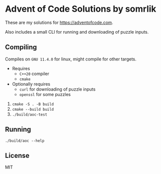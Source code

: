 Advent of Code Solutions by somrlik
===================================

These are my solutions for https://adventofcode.com.

Also includes a small CLI for running and downloading of puzzle inputs.

Compiling
---------

Compiles on `GNU 11.4.0` for linux, might compile for other targets.

- Requires
  - `C++20` compiler
  - `cmake`
- Optionally requires
  - `curl` for downloading of puzzle inputs
  - `openssl` for some puzzles

1. `cmake -S . -B build`
2. `cmake --build build`
3. `./build/aoc-test`

Running
-------
```
./build/aoc --help
```

License
-------

MIT
